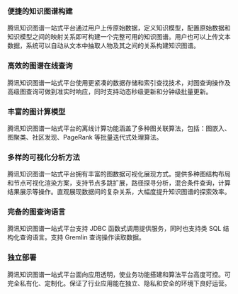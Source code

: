 
### 便捷的知识图谱构建
腾讯知识图谱一站式平台通过用户上传原始数据，定义知识模型，配置原始数据和知识模型之间的映射关系即可构建一个完整可用的知识图谱。用户也可以上传文本数据，系统可以自动从文本中抽取人物及其之间的关系构建知识图谱。

### 高效的图谱在线查询
腾讯知识图谱一站式平台使用更紧凑的数据存储和索引查找技术，对图查询操作及高级图查询可做到准实时响应，同时支持动态秒级更新和分钟级批量更新。

### 丰富的图计算模型
腾讯知识图谱一站式平台的离线计算功能涵盖了多种图关联算法，包括：图嵌入、图聚类、社区发现、PageRank 等批量迭代式处理算法。

### 多样的可视化分析方法
腾讯知识图谱一站式平台拥有丰富的图数据可视化展现方式。提供多种图结构布局和节点可视化渲染方案，支持节点多跳扩展，路径探寻分析，混合条件查询，计算结果展示等操作。直观展现数据间的复杂关系，大幅度提升知识图谱的探索效率。

### 完备的图查询语言
腾讯知识图谱一站式平台支持 JDBC 函数式调用提供服务，同时也支持类 SQL 结构化查询语言。支持 Gremlin 查询操作读取数据。

### 独立部署
腾讯知识图谱一站式平台面向应用透明，使业务功能搭建和算法平台高度可控。可完全私有化、定制化。保证了行业应用能在独立、隐私和安全的环境下良好运营。 
